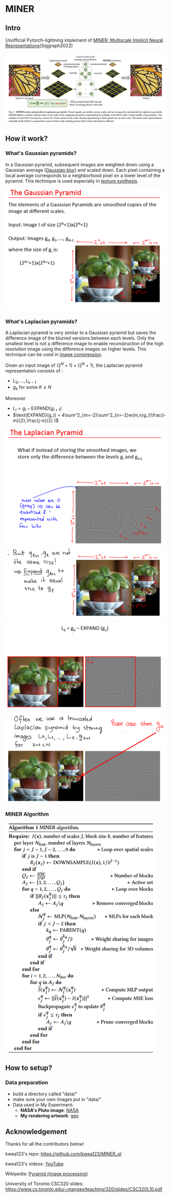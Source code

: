# MINER

## Intro

Unofficial Pytorch-lightning implement of [MINER: Multiscale Implicit Neural Representations](https://arxiv.org/abs/2202.03532)(Siggraph2022)

![network](imgs/network.png)

## How it work?

### What's Gaussian pyramids?

In a Gaussian pyramid, subsequent images are weighted down using a Gaussian average ([Gaussian blur](https://en.wikipedia.org/wiki/Gaussian_blur)) and scaled down. Each pixel containing a local average corresponds to a neighborhood pixel on a lower level of the pyramid. This technique is  used especially in [texture synthesis](https://en.wikipedia.org/wiki/Texture_synthesis).

<img src="imgs/gaussian_pyramids.png" alt="gaussian_pyramids" style="zoom:75%;" />

### What's Laplacian pyramids?

A Laplacian pyramid is very similar to a Gaussian pyramid but saves the difference image of the blurred versions between each levels. Only the smallest level is not a difference image to enable reconstruction of the high resolution image using the difference images on higher levels. This technique can be used in [image compression](https://en.wikipedia.org/wiki/Image_compression).

Given an input image of $(2^N+1) \times (2^N+1)$, the Laplacian pyramid representation consists of :

- $L_0, ...,L_{k-1}$ 
- $g_k$ for some $K\le N$

Moreover

- $L_l = g_l - \text{EXPAND}(g_{l+1})$
- $\text{EXPAND}(g_l) = 4\sum^2_{m=-2}\sum^2_{n=-2}w(m,n)g_l(\frac{i-m}{2},\frac{j-n}{2}  )$

<img src="imgs/laplacian_pyramid1.png" alt="laplacian_pyramid1" style="zoom:75%;" />

<img src="imgs/laplacian_pyramid2.png" alt="laplacian_pyramid2" style="zoom:75%;" />

<img src="imgs/laplacian_pyramid3.png" alt="laplacian_pyramid3" style="zoom:75%;" />

<img src="imgs/laplacian_pyramid4.png" alt="laplacian_pyramid4" style="zoom:75%;" />

### MINER Algorithm

![MINER_algorithm](imgs/MINER_algorithm.png)

## How to setup?

### Data preparation

- build a directory  called "data/"
- make sure your own images put in "data/"
- Data used in My Experiment: 
  - **NASA's Pluto image**: [NASA](https://solarsystem.nasa.gov/resources/933/true-colors-of-pluto/?category=planets/dwarf-planets_pluto)
  - **My rendering artwork**: [geo](https://fusheng-ji.github.io/render_arts/imgs/geo.png)

## Acknowledgement

Thanks for all the contributors below!

kwea123's repo: https://github.com/kwea123/MINER_pl

kwea123's videos: [YouTube](https://www.youtube.com/watch?v=MSVEhq67Ca4)

Wikipedia: [Pyramid (image processing)](https://en.wikipedia.org/wiki/Pyramid_(image_processing))

University of Toronto CSC320 slides: https://www.cs.toronto.edu/~mangas/teaching/320/slides/CSC320L10.pdf


